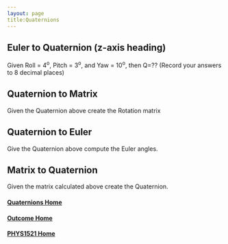 ```yaml
---
layout: page
title:Quaternions
---
```

## Euler to Quaternion (z-axis heading)
Given Roll = 4<sup>o</sup>, Pitch = 3<sup>o</sup>, and Yaw = 10<sup>o</sup>, then Q=?? (Record your answers to 8 decimal places)

## Quaternion to Matrix
Given the Quaternion above create the Rotation matrix

## Quaternion to Euler
Give the Quaternion above compute the Euler angles.

## Matrix to Quaternion
Given the matrix calculated above create the Quaternion.

#### [Quaternions Home](quaternions-01.md)
#### [Outcome Home](index.md)
#### [PHYS1521 Home](../)
